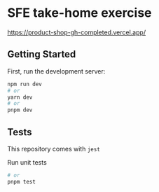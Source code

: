 # SFE take-home exercise

https://product-shop-gh-completed.vercel.app/


## Getting Started

First, run the development server:

```bash
npm run dev
# or
yarn dev
# or
pnpm dev
```

## Tests

This repository comes with `jest`

Run unit tests

```bash
# or
pnpm test
```
